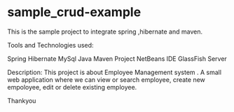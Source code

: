 # sample_crud-example

This is the sample project to integrate spring ,hibernate and maven.



Tools and Technologies used:

Spring
Hibernate
MySql
Java
Maven Project
NetBeans IDE
GlassFish Server
    

Description:
This project is about Employee Management system .
A small web application where we can view or search employee, create new empoloyee, edit or delete existing employee.





Thankyou
